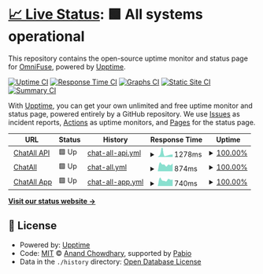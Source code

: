 # [📈 Live Status](https://OmniFuse.github.io/uptime): <!--live status--> **🟩 All systems operational**

This repository contains the open-source uptime monitor and status page for [OmniFuse](https://OmniFuse.github.io/uptime), powered by [Upptime](https://github.com/upptime/upptime).

[![Uptime CI](https://github.com/OmniFuse/uptime/workflows/Uptime%20CI/badge.svg)](https://github.com/OmniFuse/uptime/actions?query=workflow%3A%22Uptime+CI%22)
[![Response Time CI](https://github.com/OmniFuse/uptime/workflows/Response%20Time%20CI/badge.svg)](https://github.com/OmniFuse/uptime/actions?query=workflow%3A%22Response+Time+CI%22)
[![Graphs CI](https://github.com/OmniFuse/uptime/workflows/Graphs%20CI/badge.svg)](https://github.com/OmniFuse/uptime/actions?query=workflow%3A%22Graphs+CI%22)
[![Static Site CI](https://github.com/OmniFuse/uptime/workflows/Static%20Site%20CI/badge.svg)](https://github.com/OmniFuse/uptime/actions?query=workflow%3A%22Static+Site+CI%22)
[![Summary CI](https://github.com/OmniFuse/uptime/workflows/Summary%20CI/badge.svg)](https://github.com/OmniFuse/uptime/actions?query=workflow%3A%22Summary+CI%22)

With [Upptime](https://upptime.js.org), you can get your own unlimited and free uptime monitor and status page, powered entirely by a GitHub repository. We use [Issues](https://github.com/OmniFuse/uptime/issues) as incident reports, [Actions](https://github.com/OmniFuse/uptime/actions) as uptime monitors, and [Pages](https://OmniFuse.github.io/uptime) for the status page.

<!--start: status pages-->
<!-- This summary is generated by Upptime (https://github.com/upptime/upptime) -->
<!-- Do not edit this manually, your changes will be overwritten -->
<!-- prettier-ignore -->
| URL | Status | History | Response Time | Uptime |
| --- | ------ | ------- | ------------- | ------ |
| <img alt="" src="https://icons.duckduckgo.com/ip3/api.chatall.ru.ico" height="13"> [ChatAll API](https://api.chatall.ru/api/v1/landing-page) | 🟩 Up | [chat-all-api.yml](https://github.com/OmniFuse/uptime/commits/HEAD/history/chat-all-api.yml) | <details><summary><img alt="Response time graph" src="./graphs/chat-all-api/response-time-week.png" height="20"> 1278ms</summary><br><a href="https://status.chatall.ru/history/chat-all-api"><img alt="Response time 1035" src="https://img.shields.io/endpoint?url=https%3A%2F%2Fraw.githubusercontent.com%2FOmniFuse%2Fuptime%2FHEAD%2Fapi%2Fchat-all-api%2Fresponse-time.json"></a><br><a href="https://status.chatall.ru/history/chat-all-api"><img alt="24-hour response time 928" src="https://img.shields.io/endpoint?url=https%3A%2F%2Fraw.githubusercontent.com%2FOmniFuse%2Fuptime%2FHEAD%2Fapi%2Fchat-all-api%2Fresponse-time-day.json"></a><br><a href="https://status.chatall.ru/history/chat-all-api"><img alt="7-day response time 1278" src="https://img.shields.io/endpoint?url=https%3A%2F%2Fraw.githubusercontent.com%2FOmniFuse%2Fuptime%2FHEAD%2Fapi%2Fchat-all-api%2Fresponse-time-week.json"></a><br><a href="https://status.chatall.ru/history/chat-all-api"><img alt="30-day response time 1012" src="https://img.shields.io/endpoint?url=https%3A%2F%2Fraw.githubusercontent.com%2FOmniFuse%2Fuptime%2FHEAD%2Fapi%2Fchat-all-api%2Fresponse-time-month.json"></a><br><a href="https://status.chatall.ru/history/chat-all-api"><img alt="1-year response time 1035" src="https://img.shields.io/endpoint?url=https%3A%2F%2Fraw.githubusercontent.com%2FOmniFuse%2Fuptime%2FHEAD%2Fapi%2Fchat-all-api%2Fresponse-time-year.json"></a></details> | <details><summary><a href="https://status.chatall.ru/history/chat-all-api">100.00%</a></summary><a href="https://status.chatall.ru/history/chat-all-api"><img alt="All-time uptime 98.16%" src="https://img.shields.io/endpoint?url=https%3A%2F%2Fraw.githubusercontent.com%2FOmniFuse%2Fuptime%2FHEAD%2Fapi%2Fchat-all-api%2Fuptime.json"></a><br><a href="https://status.chatall.ru/history/chat-all-api"><img alt="24-hour uptime 100.00%" src="https://img.shields.io/endpoint?url=https%3A%2F%2Fraw.githubusercontent.com%2FOmniFuse%2Fuptime%2FHEAD%2Fapi%2Fchat-all-api%2Fuptime-day.json"></a><br><a href="https://status.chatall.ru/history/chat-all-api"><img alt="7-day uptime 100.00%" src="https://img.shields.io/endpoint?url=https%3A%2F%2Fraw.githubusercontent.com%2FOmniFuse%2Fuptime%2FHEAD%2Fapi%2Fchat-all-api%2Fuptime-week.json"></a><br><a href="https://status.chatall.ru/history/chat-all-api"><img alt="30-day uptime 100.00%" src="https://img.shields.io/endpoint?url=https%3A%2F%2Fraw.githubusercontent.com%2FOmniFuse%2Fuptime%2FHEAD%2Fapi%2Fchat-all-api%2Fuptime-month.json"></a><br><a href="https://status.chatall.ru/history/chat-all-api"><img alt="1-year uptime 98.16%" src="https://img.shields.io/endpoint?url=https%3A%2F%2Fraw.githubusercontent.com%2FOmniFuse%2Fuptime%2FHEAD%2Fapi%2Fchat-all-api%2Fuptime-year.json"></a></details>
| <img alt="" src="https://icons.duckduckgo.com/ip3/chatall.ru.ico" height="13"> [ChatAll](https://chatall.ru) | 🟩 Up | [chat-all.yml](https://github.com/OmniFuse/uptime/commits/HEAD/history/chat-all.yml) | <details><summary><img alt="Response time graph" src="./graphs/chat-all/response-time-week.png" height="20"> 874ms</summary><br><a href="https://status.chatall.ru/history/chat-all"><img alt="Response time 653" src="https://img.shields.io/endpoint?url=https%3A%2F%2Fraw.githubusercontent.com%2FOmniFuse%2Fuptime%2FHEAD%2Fapi%2Fchat-all%2Fresponse-time.json"></a><br><a href="https://status.chatall.ru/history/chat-all"><img alt="24-hour response time 1488" src="https://img.shields.io/endpoint?url=https%3A%2F%2Fraw.githubusercontent.com%2FOmniFuse%2Fuptime%2FHEAD%2Fapi%2Fchat-all%2Fresponse-time-day.json"></a><br><a href="https://status.chatall.ru/history/chat-all"><img alt="7-day response time 874" src="https://img.shields.io/endpoint?url=https%3A%2F%2Fraw.githubusercontent.com%2FOmniFuse%2Fuptime%2FHEAD%2Fapi%2Fchat-all%2Fresponse-time-week.json"></a><br><a href="https://status.chatall.ru/history/chat-all"><img alt="30-day response time 830" src="https://img.shields.io/endpoint?url=https%3A%2F%2Fraw.githubusercontent.com%2FOmniFuse%2Fuptime%2FHEAD%2Fapi%2Fchat-all%2Fresponse-time-month.json"></a><br><a href="https://status.chatall.ru/history/chat-all"><img alt="1-year response time 653" src="https://img.shields.io/endpoint?url=https%3A%2F%2Fraw.githubusercontent.com%2FOmniFuse%2Fuptime%2FHEAD%2Fapi%2Fchat-all%2Fresponse-time-year.json"></a></details> | <details><summary><a href="https://status.chatall.ru/history/chat-all">100.00%</a></summary><a href="https://status.chatall.ru/history/chat-all"><img alt="All-time uptime 99.84%" src="https://img.shields.io/endpoint?url=https%3A%2F%2Fraw.githubusercontent.com%2FOmniFuse%2Fuptime%2FHEAD%2Fapi%2Fchat-all%2Fuptime.json"></a><br><a href="https://status.chatall.ru/history/chat-all"><img alt="24-hour uptime 100.00%" src="https://img.shields.io/endpoint?url=https%3A%2F%2Fraw.githubusercontent.com%2FOmniFuse%2Fuptime%2FHEAD%2Fapi%2Fchat-all%2Fuptime-day.json"></a><br><a href="https://status.chatall.ru/history/chat-all"><img alt="7-day uptime 100.00%" src="https://img.shields.io/endpoint?url=https%3A%2F%2Fraw.githubusercontent.com%2FOmniFuse%2Fuptime%2FHEAD%2Fapi%2Fchat-all%2Fuptime-week.json"></a><br><a href="https://status.chatall.ru/history/chat-all"><img alt="30-day uptime 99.72%" src="https://img.shields.io/endpoint?url=https%3A%2F%2Fraw.githubusercontent.com%2FOmniFuse%2Fuptime%2FHEAD%2Fapi%2Fchat-all%2Fuptime-month.json"></a><br><a href="https://status.chatall.ru/history/chat-all"><img alt="1-year uptime 99.84%" src="https://img.shields.io/endpoint?url=https%3A%2F%2Fraw.githubusercontent.com%2FOmniFuse%2Fuptime%2FHEAD%2Fapi%2Fchat-all%2Fuptime-year.json"></a></details>
| <img alt="" src="https://icons.duckduckgo.com/ip3/app.chatall.ru.ico" height="13"> [ChatAll App](https://app.chatall.ru) | 🟩 Up | [chat-all-app.yml](https://github.com/OmniFuse/uptime/commits/HEAD/history/chat-all-app.yml) | <details><summary><img alt="Response time graph" src="./graphs/chat-all-app/response-time-week.png" height="20"> 740ms</summary><br><a href="https://status.chatall.ru/history/chat-all-app"><img alt="Response time 918" src="https://img.shields.io/endpoint?url=https%3A%2F%2Fraw.githubusercontent.com%2FOmniFuse%2Fuptime%2FHEAD%2Fapi%2Fchat-all-app%2Fresponse-time.json"></a><br><a href="https://status.chatall.ru/history/chat-all-app"><img alt="24-hour response time 1007" src="https://img.shields.io/endpoint?url=https%3A%2F%2Fraw.githubusercontent.com%2FOmniFuse%2Fuptime%2FHEAD%2Fapi%2Fchat-all-app%2Fresponse-time-day.json"></a><br><a href="https://status.chatall.ru/history/chat-all-app"><img alt="7-day response time 740" src="https://img.shields.io/endpoint?url=https%3A%2F%2Fraw.githubusercontent.com%2FOmniFuse%2Fuptime%2FHEAD%2Fapi%2Fchat-all-app%2Fresponse-time-week.json"></a><br><a href="https://status.chatall.ru/history/chat-all-app"><img alt="30-day response time 794" src="https://img.shields.io/endpoint?url=https%3A%2F%2Fraw.githubusercontent.com%2FOmniFuse%2Fuptime%2FHEAD%2Fapi%2Fchat-all-app%2Fresponse-time-month.json"></a><br><a href="https://status.chatall.ru/history/chat-all-app"><img alt="1-year response time 918" src="https://img.shields.io/endpoint?url=https%3A%2F%2Fraw.githubusercontent.com%2FOmniFuse%2Fuptime%2FHEAD%2Fapi%2Fchat-all-app%2Fresponse-time-year.json"></a></details> | <details><summary><a href="https://status.chatall.ru/history/chat-all-app">100.00%</a></summary><a href="https://status.chatall.ru/history/chat-all-app"><img alt="All-time uptime 95.49%" src="https://img.shields.io/endpoint?url=https%3A%2F%2Fraw.githubusercontent.com%2FOmniFuse%2Fuptime%2FHEAD%2Fapi%2Fchat-all-app%2Fuptime.json"></a><br><a href="https://status.chatall.ru/history/chat-all-app"><img alt="24-hour uptime 100.00%" src="https://img.shields.io/endpoint?url=https%3A%2F%2Fraw.githubusercontent.com%2FOmniFuse%2Fuptime%2FHEAD%2Fapi%2Fchat-all-app%2Fuptime-day.json"></a><br><a href="https://status.chatall.ru/history/chat-all-app"><img alt="7-day uptime 100.00%" src="https://img.shields.io/endpoint?url=https%3A%2F%2Fraw.githubusercontent.com%2FOmniFuse%2Fuptime%2FHEAD%2Fapi%2Fchat-all-app%2Fuptime-week.json"></a><br><a href="https://status.chatall.ru/history/chat-all-app"><img alt="30-day uptime 88.71%" src="https://img.shields.io/endpoint?url=https%3A%2F%2Fraw.githubusercontent.com%2FOmniFuse%2Fuptime%2FHEAD%2Fapi%2Fchat-all-app%2Fuptime-month.json"></a><br><a href="https://status.chatall.ru/history/chat-all-app"><img alt="1-year uptime 95.49%" src="https://img.shields.io/endpoint?url=https%3A%2F%2Fraw.githubusercontent.com%2FOmniFuse%2Fuptime%2FHEAD%2Fapi%2Fchat-all-app%2Fuptime-year.json"></a></details>

<!--end: status pages-->

[**Visit our status website →**](https://OmniFuse.github.io/uptime)

## 📄 License

- Powered by: [Upptime](https://github.com/upptime/upptime)
- Code: [MIT](./LICENSE) © [Anand Chowdhary](https://anandchowdhary.com), supported by [Pabio](https://pabio.com)
- Data in the `./history` directory: [Open Database License](https://opendatacommons.org/licenses/odbl/1-0/)
